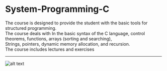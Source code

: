 # System-Programming-C

The course is designed to provide the student with the basic tools for structured programming. 
<br>The course deals with In the basic syntax of the C language, control theorems, functions, arrays (sorting and searching),<br>
Strings, pointers, dynamic memory allocation, and recursion.<br>
The course includes lectures and exercises<br>

---
![alt text](https://i.ibb.co/zRXcfz9/Screenshot-2021-11-03-151842.png)
